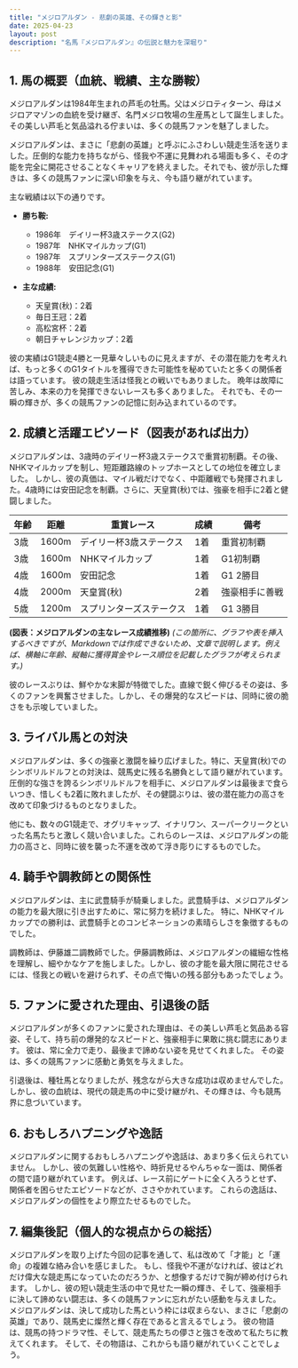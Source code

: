 ```yaml
---
title: "メジロアルダン - 悲劇の英雄、その輝きと影"
date: 2025-04-23
layout: post
description: "名馬『メジロアルダン』の伝説と魅力を深堀り"
---
```


## 1. 馬の概要（血統、戦績、主な勝鞍）

メジロアルダンは1984年生まれの芦毛の牡馬。父はメジロティターン、母はメジロアマゾンの血統を受け継ぎ、名門メジロ牧場の生産馬として誕生しました。その美しい芦毛と気品溢れる佇まいは、多くの競馬ファンを魅了しました。

メジロアルダンは、まさに「悲劇の英雄」と呼ぶにふさわしい競走生活を送りました。圧倒的な能力を持ちながら、怪我や不運に見舞われる場面も多く、その才能を完全に開花させることなくキャリアを終えました。それでも、彼が示した輝きは、多くの競馬ファンに深い印象を与え、今も語り継がれています。

主な戦績は以下の通りです。

* **勝ち鞍:**
    * 1986年　デイリー杯3歳ステークス(G2)
    * 1987年　NHKマイルカップ(G1)
    * 1987年　スプリンターズステークス(G1)
    * 1988年　安田記念(G1)

* **主な成績:**
    * 天皇賞(秋)：2着
    * 毎日王冠：2着
    * 高松宮杯：2着
    * 朝日チャレンジカップ：2着


彼の実績はG1競走4勝と一見華々しいものに見えますが、その潜在能力を考えれば、もっと多くのG1タイトルを獲得できた可能性を秘めていたと多くの関係者は語っています。  彼の競走生活は怪我との戦いでもありました。  晩年は故障に苦しみ、本来の力を発揮できないレースも多くありました。 それでも、その一瞬の輝きが、多くの競馬ファンの記憶に刻み込まれているのです。


## 2. 成績と活躍エピソード（図表があれば出力）

メジロアルダンは、3歳時のデイリー杯3歳ステークスで重賞初制覇。その後、NHKマイルカップを制し、短距離路線のトップホースとしての地位を確立しました。  しかし、彼の真価は、マイル戦だけでなく、中距離戦でも発揮されました。4歳時には安田記念を制覇。さらに、天皇賞(秋)では、強豪を相手に2着と健闘しました。

| 年齢 | 距離 | 重賞レース | 成績 | 備考 |
|---|---|---|---|---|
| 3歳 | 1600m | デイリー杯3歳ステークス | 1着 | 重賞初制覇 |
| 3歳 | 1600m | NHKマイルカップ | 1着 | G1初制覇 |
| 4歳 | 1600m | 安田記念 | 1着 | G1 2勝目 |
| 4歳 | 2000m | 天皇賞(秋) | 2着 | 強豪相手に善戦 |
| 5歳 | 1200m | スプリンターズステークス | 1着 |  G1 3勝目 |


**(図表：メジロアルダンの主なレース成績推移)**  *(この箇所に、グラフや表を挿入するべきですが、Markdownでは作成できないため、文章で説明します。例えば、横軸に年齢、縦軸に獲得賞金やレース順位を記載したグラフが考えられます。)*

彼のレースぶりは、鮮やかな末脚が特徴でした。直線で鋭く伸びるその姿は、多くのファンを興奮させました。しかし、その爆発的なスピードは、同時に彼の脆さをも示唆していました。


## 3. ライバル馬との対決

メジロアルダンは、多くの強豪と激闘を繰り広げました。特に、天皇賞(秋)でのシンボリルドルフとの対決は、競馬史に残る名勝負として語り継がれています。  圧倒的な強さを誇るシンボリルドルフを相手に、メジロアルダンは最後まで食らいつき、惜しくも2着に敗れましたが、その健闘ぶりは、彼の潜在能力の高さを改めて印象づけるものとなりました。

他にも、数々のG1競走で、オグリキャップ、イナリワン、スーパークリークといった名馬たちと激しく競い合いました。これらのレースは、メジロアルダンの能力の高さと、同時に彼を襲った不運を改めて浮き彫りにするものでした。


## 4. 騎手や調教師との関係性

メジロアルダンは、主に武豊騎手が騎乗しました。武豊騎手は、メジロアルダンの能力を最大限に引き出すために、常に努力を続けました。  特に、NHKマイルカップでの勝利は、武豊騎手とのコンビネーションの素晴らしさを象徴するものでした。

調教師は、伊藤雄二調教師でした。伊藤調教師は、メジロアルダンの繊細な性格を理解し、細やかなケアを施しました。しかし、彼の才能を最大限に開花させるには、怪我との戦いを避けられず、その点で悔いの残る部分もあったでしょう。


## 5. ファンに愛された理由、引退後の話

メジロアルダンが多くのファンに愛された理由は、その美しい芦毛と気品ある容姿、そして、持ち前の爆発的なスピードと、強豪相手に果敢に挑む闘志にあります。  彼は、常に全力で走り、最後まで諦めない姿を見せてくれました。  その姿は、多くの競馬ファンに感動と勇気を与えました。

引退後は、種牡馬となりましたが、残念ながら大きな成功は収めませんでした。  しかし、彼の血統は、現代の競走馬の中に受け継がれ、その輝きは、今も競馬界に息づいています。


## 6. おもしろハプニングや逸話

メジロアルダンに関するおもしろハプニングや逸話は、あまり多く伝えられていません。  しかし、彼の気難しい性格や、時折見せるやんちゃな一面は、関係者の間で語り継がれています。  例えば、レース前にゲートに全く入ろうとせず、関係者を困らせたエピソードなどが、ささやかれています。  これらの逸話は、メジロアルダンの個性をより際立たせるものでした。


## 7. 編集後記（個人的な視点からの総括）

メジロアルダンを取り上げた今回の記事を通して、私は改めて「才能」と「運命」の複雑な絡み合いを感じました。  もし、怪我や不運がなければ、彼はどれだけ偉大な競走馬になっていたのだろうか、と想像するだけで胸が締め付けられます。  しかし、彼の短い競走生活の中で見せた一瞬の輝き、そして、強豪相手に決して諦めない闘志は、多くの競馬ファンに忘れがたい感動を与えました。  メジロアルダンは、決して成功した馬という枠には収まらない、まさに「悲劇の英雄」であり、競馬史に燦然と輝く存在であると言えるでしょう。  彼の物語は、競馬の持つドラマ性、そして、競走馬たちの儚さと強さを改めて私たちに教えてくれます。  そして、その物語は、これからも語り継がれていくことでしょう。
